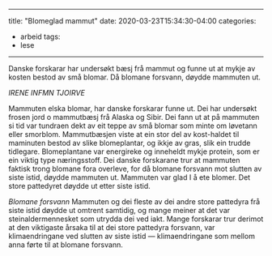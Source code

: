 
---
title: "Blomeglad mammut"
date: 2020-03-23T15:34:30-04:00
categories:
  - arbeid
tags:
  - lese
---
Danske forskarar har undersøkt bæsj frå mammut og funne ut at mykje av kosten bestod av små blomar. Då blomane forsvann, døydde mammuten ut. 

*IRENE INFMN TJOIRVE*

Mammuten elska blomar, har danske forskarar funne ut. Dei har undersøkt frosen jord o mammutbæsj frå Alaska og Sibir. Dei fann ut at på mammuten si tid var tundraen dekt av eit teppe av små blomar som minte om løvetann eller smorblom. Mammutbæsjen  viste at ein stor del av kost-haldet til maminuten bestod av slike blomeplantar, og ikkje av gras, slik ein trudde tidlegare. Blomeplantane var energireke og inneheldt mykje protein, som er ein viktig type næringsstoff. Dei danske forskarane trur at mammuten faktisk trong blomane fora overleve, for då blomane forsvann mot slutten av siste istid, døydde mammuten ut. 
Mammuten var glad I å ete blomer. Det store pattedyret døydde ut etter siste istid. 

*Blomane forsvann*
Mammuten og dei fleste av dei andre store pattedyra frå siste istid døydde ut omtrent samtidig, og mange meiner at det var steinaldermennesket som utrydda dei ved iakt. Mange forskarar trur derimot at den viktigaste årsaka til at dei store pattedyra forsvann, var klimaendringane ved slutten av siste istid — klimaendringane som mellom anna førte til at blomane forsvann. 
